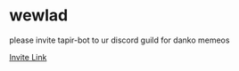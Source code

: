 # wewlad
please invite tapir-bot to ur discord guild for danko memeos

[Invite Link](https://discordapp.com/oauth2/authorize?client_id=173642301921296385&scope=bot&permissions=1073216575)
